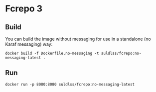 # Fcrepo 3


## Build

You can build the image without messaging for use in a standalone (no Karaf messaging) way:
```
docker build -f Dockerfile.no-messaging -t suldlss/fcrepo:no-messaging-latest .
```

## Run

```
docker run -p 8080:8080 suldlss/fcrepo:no-messaging-latest
```

